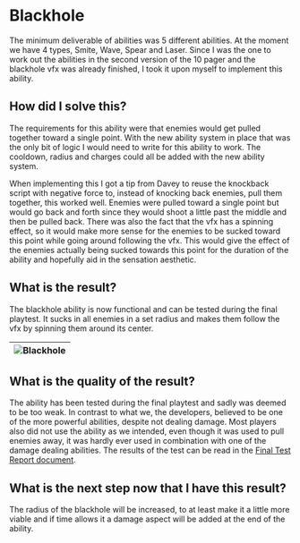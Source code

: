 # Blackhole 
The minimum deliverable of abilities was 5 different abilities. At the moment we have 4 types, Smite, Wave, Spear and Laser. Since I was the one to work out the abilities in the second version of the 10 pager and the blackhole vfx was already finished, I took it upon myself to implement this ability.

## How did I solve this?
The requirements for this ability were that enemies would get pulled together toward a single point. With the new ability system in place that was the only bit of logic I would need to write for this ability to work. The cooldown, radius and charges could all be added with the new ability system.  

When implementing this I got a tip from Davey to reuse the knockback script with negative force to, instead of knocking back enemies, pull them together, this worked well. Enemies were pulled toward a single point but would go back and forth since they would shoot a little past the middle and then be pulled back. There was also the fact that the vfx has a spinning effect, so it would make more sense for the enemies to be sucked toward this point while going around following the vfx. This would give the effect of the enemies actually being sucked towards this point for the duration of the ability and hopefully aid in the sensation aesthetic.

## What is the result?
The blackhole ability is now functional and can be tested during the final playtest. It sucks in all enemies in a set radius and makes them follow the vfx by spinning them around its center.

|![Blackhole](https://github.com/Timsel1/S6-Portfolio/assets/90602424/2da31480-7c99-40e8-8930-582e744ebb0e)|
|:-:|

## What is the quality of the result?
The ability has been tested during the final playtest and sadly was deemed to be too weak. In contrast to what we, the developers, believed to be one of the more powerful abilities, despite not dealing damage. Most players also did not use the ability as we intended, even though it was used to pull enemies away, it was hardly ever used in combination with one of the damage dealing abilities. The results of the test can be read in the [Final Test Report document](./4.%20Playtests/9.%20Final%20Test%20Report.md).

## What is the next step now that I have this result?
The radius of the blackhole will be increased, to at least make it a little more viable and if time allows it a damage aspect will be added at the end of the ability.
